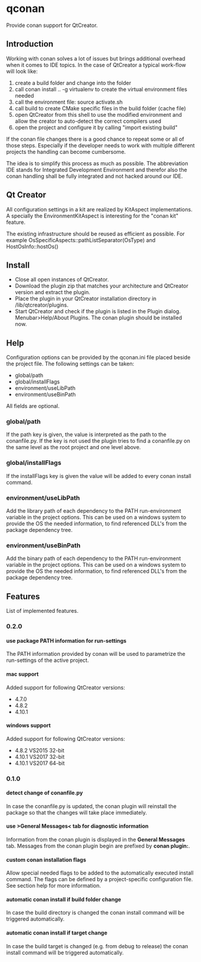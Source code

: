 # qconan

Provide conan support for QtCreator. 



## Introduction

Working with conan solves a lot of issues but brings additional overhead when it comes to IDE topics. In the case of QtCreator a typical work-flow will look like: 

1. create a build folder and change into the folder
2. call conan install .. -g virtualenv to create the virtual environment files needed
3. call the environment file: source activate.sh
4. call build to create CMake specific files in the build folder (cache file)
5. open QtCreator from this shell to use the modified environment and allow the creator to auto-detect the correct compilers used
6. open the project and configure it by calling "import existing build"

If the conan file changes there is a good chance to repeat some or all of those steps. Especially if the developer needs to work with multiple different projects the handling can become cumbersome. 

The idea is to simplify this process as much as possible. The abbreviation IDE stands for Integrated Development Environment and therefor also the conan handling shall be fully integrated and not hacked around our IDE. 

## Qt Creator

All configuration settings in a kit are realized by KitAspect implementations. A specially the EnvironmentKitAspect is interesting for the "conan kit" feature.



The existing infrastructure should be reused as efficient as possible. For example  OsSpecificAspects::pathListSeparator(OsType) and HostOsInfo::hostOs()

## Install

  - Close all open instances of QtCreator.
  - Download the plugin zip that matches your architecture and QtCreator version and extract the plugin.
  - Place the plugin in your QtCreator installation directory in <QtInstallDir>/lib/qtcreator/plugins.
  - Start QtCreator and check if the plugin is listed in the Plugin dialog. Menubar>Help/About Plugins. The conan plugin should be installed now. 

## Help

Configuration options can be provided by the qconan.ini file placed beside the project file. The following settings can be taken:

 - global/path
 - global/installFlags
 - environment/useLibPath
 - environment/useBinPath

All fields are optional.

### global/path

If the path key is given, the value is interpreted as the path to the conanfile.py. If the key is not used the plugin tries to find a conanfile.py on the same level as the root project and one level above. 

### global/installFlags

If the installFlags key is given the value will be added to every conan install command.

### environment/useLibPath

Add the library path of each dependency to the PATH run-environment variable in the project options. This can be used on a windows system to provide the OS the needed information, to find referenced DLL's from the package dependency tree.

### environment/useBinPath

Add the binary path of each dependency to the PATH run-environment variable in the project options. This can be used on a windows system to provide the OS the needed information, to find referenced DLL's from the package dependency tree.

## Features

List of implemented features.

### 0.2.0

#### use package PATH information for run-settings

The PATH information provided by conan will be used to parametrize the run-settings of the active project.

#### mac support

Added support for following QtCreator versions:

  - 4.7.0
  - 4.8.2
  - 4.10.1

#### windows support

Added support for following QtCreator versions:

  - 4.8.2 VS2015 32-bit
  - 4.10.1 VS2017 32-bit
  - 4.10.1 VS2017 64-bit

### 0.1.0

#### detect change of conanfile.py

In case the conanfile.py is updated, the conan plugin will reinstall the package so that the changes will take place immediately. 

#### use >General Messages< tab for diagnostic information

Information from the conan plugin is displayed in the **General Messages** tab. Messages from the conan plugin begin are prefixed by **conan plugin:**.

#### custom conan installation flags

Allow special needed flags to be added to the automatically executed install command. The flags can be defined by a project-specific configuration file. See section help for more information.

#### automatic conan install if build folder change

In case the build directory is changed the conan install command will be triggered automatically.

#### automatic conan install if target change

In case the build target is changed (e.g. from debug to release) the conan install command will be triggered automatically.

